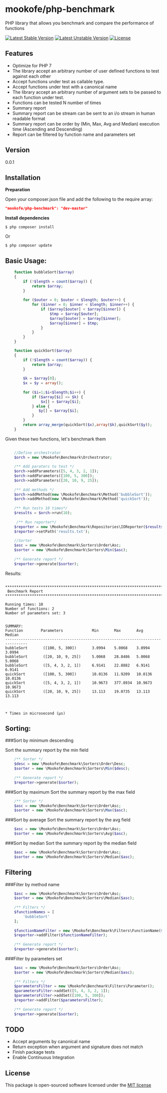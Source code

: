 mookofe/php-benchmark
=========

PHP library that allows you benchmark and compare the performance of functions

<!--[![Build Status](https://travis-ci.org/mookofe/php-benchmark.svg?branch=master)](https://travis-ci.org/mookofe/php-benchmark)-->
[![Latest Stable Version](https://poser.pugx.org/mookofe/php-benchmark/v/stable)](https://packagist.org/packages/mookofe/php-benchmark)
[![Latest Unstable Version](https://poser.pugx.org/mookofe/php-benchmark/v/unstable)](https://packagist.org/packages/mookofe/php-benchmark)
[![License](https://poser.pugx.org/mookofe/laravel-support/license.svg)](https://packagist.org/packages/mookofe/laravel-support)


Features
----
  - Optimize for PHP 7
  - The library accept an arbitrary number of user defined functions to test against each other
  - Accept functions under test as callable type. 
  - Accept functions under test with a canonical name
  - The library accept an arbitrary number of argument sets to be passed to each function under test.
  - Functions can be tested N number of times
  - Summary report
  - Summary report can be stream can be sent to an i/o stream in human readable format
  - Summary report can be order by (Min, Max, Avg and Median) execution time (Ascending and Descending)
  - Report can be filtered by function name and parameters set
  

Version
----
0.0.1


Installation
--------------

**Preparation**

Open your composer.json file and add the following to the require array: 

```json
"mookofe/php-benchmark": "dev-master"
```

**Install dependencies**

```
$ php composer install
```

Or

```batch
$ php composer update
```


Basic Usage:
----

```php
	function bubbleSort($array)
    {
        if (!$length = count($array)) {
            return $array;
        }      
         
        for ($outer = 0; $outer < $length; $outer++) {
            for ($inner = 0; $inner < $length; $inner++) {
                if ($array[$outer] < $array[$inner]) {
                    $tmp = $array[$outer];
                    $array[$outer] = $array[$inner];
                    $array[$inner] = $tmp;
                }
            }
        }
    }

    function quickSort($array)
    {
        if (!$length = count($array)) {
            return $array;
        }
     
        $k = $array[0];
        $x = $y = array();
         
        for ($i=1;$i<$length;$i++) {
            if ($array[$i] <= $k) {
                $x[] = $array[$i];
            } else {
               $y[] = $array[$i];
            }
        }
        return array_merge(quickSort($x),array($k),quickSort($y));
    }
```
Given these two functions, let's benchmark them
    
```php
    
    //Define orchestrator
    $orch = new \Mookofe\Benchmark\Orchestrator;
    
    /** Add paraters to test */
    $orch->addParameters([5, 4, 3, 2, 1]);
    $orch->addParameters([100, 5, 300]);
    $orch->addParameters([20, 10, 9, 25]);
    
    /** Add methods */
    $orch->addMethod(new \Mookofe\Benchmark\Method('bubbleSort'));
    $orch->addMethod(new \Mookofe\Benchmark\Method('quickSort'));
    
    /** Run tests 10 times*/
    $results = $orch->run(10);
	
	 /** Run reporter*/
    $reporter = new \Mookofe\Benchmark\Repositories\IOReporter($results);
    $reporter->setPath('results.txt');
    
    //Sorter
    $asc = new \Mookofe\Benchmark\Sorters\Order\Asc;
    $sorter = new \Mookofe\Benchmark\Sorters\Min($asc);
    
    /** Generate report */
    $reporter->generate($sorter);
```

Results:

```
    
********************************************************************************
 Benchmark Report
********************************************************************************

Running times: 10
Number of functions: 2
Number of parameters set: 3


SUMMARY:
Function        Parameters             Min       Max       Avg       Median
--------------------------------------------------------------------------------
bubbleSort       ([100, 5, 300])       3.0994    5.0068    3.0994    3.0994    
bubbleSort       ([20, 10, 9, 25])     5.0068    28.8486   5.0068    5.0068    
bubbleSort       ([5, 4, 3, 2, 1])     6.9141    22.8882   6.9141    6.9141    
quickSort        ([100, 5, 300])       10.0136   11.9209   10.0136   10.0136   
quickSort        ([5, 4, 3, 2, 1])     10.9673   377.8934  10.9673   10.9673   
quickSort        ([20, 10, 9, 25])     13.113    19.0735   13.113    13.113    



* Times in microsecond (µs)
```

Sorting:
----


###Sort by minimum descending

Sort the summary report by the min field

```php
    /** Sorter */
    $desc = new \Mookofe\Benchmark\Sorters\Order\Desc;
    $sorter = new \Mookofe\Benchmark\Sorters\Min($desc);
    
    /** Generate report */
    $reporter->generate($sorter);
```

###Sort by maximum
Sort the summary report by the max field

```php
    /** Sorter */
    $asc = new \Mookofe\Benchmark\Sorters\Order\Asc;
    $sorter = new \Mookofe\Benchmark\Sorters\Max($asc);
```

###Sort by average
Sort the summary report by the avg field

```php
    $asc = new \Mookofe\Benchmark\Sorters\Order\Asc;
    $sorter = new \Mookofe\Benchmark\Sorters\Avg($asc);
```

###Sort by median
Sort the summary report by the median field

```php
    $asc = new \Mookofe\Benchmark\Sorters\Order\Asc;
    $sorter = new \Mookofe\Benchmark\Sorters\Median($asc);
```


Filtering
----

###Filter by method name
```php
    $asc = new \Mookofe\Benchmark\Sorters\Order\Asc;
    $sorter = new \Mookofe\Benchmark\Sorters\Median($asc);
    
    /** Filters */
    $functionNames = [
    	'bubbleSort'
    ];
    
    $functionNameFilter = new \Mookofe\Benchmark\Filters\FunctionName($functionNames);
    $reporter->addFilter($functionNameFilter);
    
    /** Generate report */
    $reporter->generate($sorter);
```


###Filter by parameters set
```php
    $asc = new \Mookofe\Benchmark\Sorters\Order\Asc;
    $sorter = new \Mookofe\Benchmark\Sorters\Median($asc);
    
    /** Filters */
    $parametersFilter = new \Mookofe\Benchmark\Filters\Parameter();
    $parametersFilter->addSet([5, 4, 3, 2, 1]);
    $parametersFilter->addSet([100, 5, 300]);
    $reporter->addFilter($parametersFilter);
    
    /** Generate report */
    $reporter->generate($sorter);
```


TODO
----
  - Accept arguments by canonical name
  - Return exception when argument and signature does not match
  - Finish package tests
  - Enable Continuous Integration

License
----
This package is open-sourced software licensed under the [MIT license](http://opensource.org/licenses/MIT)